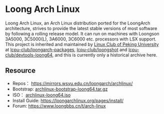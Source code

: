 # Loong Arch Linux

Loong Arch Linux, an Arch Linux distribution ported for the LoongArch architecture, strives to provide the latest stable versions of most software by following a rolling release model. It can run on machines with Loongson 3A5000, 3C5000(L), 3A6000, 3C6000 etc. processors with LSX support. This project is inherited and maintained by [Linux Club of Peking University](https://github.com/lcpu-club/) at [lcpu-club/loongarch-packages](https://github.com/lcpu-club/loongarch-packages), [lcpu-club/loongshot](https://github.com/lcpu-club/loongshot) and [lcpu-club/devtools-loong64](https://github.com/lcpu-club/devtools-loong64), and this is currently only a historical archive here.

## Resource

- Repos： https://mirrors.wsyu.edu.cn/loongarch/archlinux/
- Bootstrap: [archlinux-bootstrap-loong64.tar.gz](https://mirrors.wsyu.edu.cn/loongarch/archlinux/iso/latest/archlinux-bootstrap-loong64.tar.zst)
- ISO： [archlinux-loong64.iso](https://mirrors.wsyu.edu.cn/loongarch/archlinux/iso/latest/archlinux-loong64.iso)
- Install Guide: https://loongarchlinux.org/pages/install/
- Forum: https://www.loongbbs.cn/t/arch-linux
